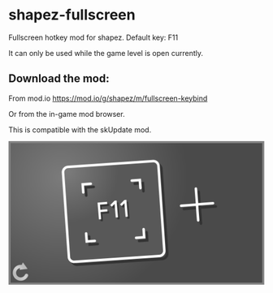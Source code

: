 # shapez-fullscreen
Fullscreen hotkey mod for shapez. Default key: F11

It can only be used while the game level is open currently.

## Download the mod:
From mod.io
https://mod.io/g/shapez/m/fullscreen-keybind

Or from the in-game mod browser.

This is compatible with the skUpdate mod.

![Mod thumbnail: add F11 to the game](thumb.svg "Add F11 to the game")
